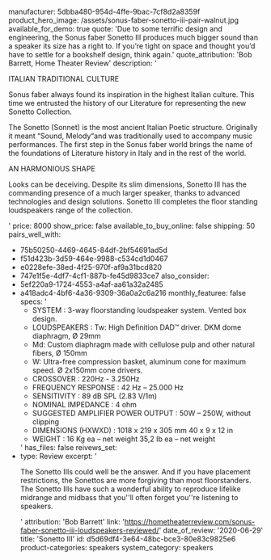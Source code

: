 manufacturer: 5dbba480-954d-4ffe-9bac-7cf8d2a8359f
product_hero_image: /assets/sonus-faber-sonetto-iii-pair-walnut.jpg
available_for_demo: true
quote: 'Due to some terrific design and engineering, the Sonus faber Sonetto III produces much bigger sound than a speaker its size has a right to. If you’re tight on space and thought you’d have to settle for a bookshelf design, think again.'
quote_attribution: 'Bob Barrett, Home Theater Review'
description: '<p>ITALIAN TRADITIONAL CULTURE</p><p>Sonus faber always found its inspiration in the highest Italian culture. This time we entrusted the history of our Literature for representing the new Sonetto Collection.</p><p>The Sonetto (Sonnet) is the most ancient Italian Poetic structure. Originally it meant “Sound, Melody“and was traditionally used to accompany music performances. The first step in the Sonus faber world brings the name of the foundations of Literature history in Italy and in the rest of the world.</p><p>AN HARMONIOUS SHAPE</p><p>Looks can be deceiving. Despite its slim dimensions, Sonetto III has the commanding presence of a much larger speaker, thanks to advanced technologies and design solutions. Sonetto III completes the floor standing loudspeakers range of the collection.</p>'
price: 8000
show_price: false
available_to_buy_online: false
shipping: 50
pairs_well_with:
  - 75b50250-4469-4645-84df-2bf54691ad5d
  - f51d423b-3d59-464e-9988-c534cd1d0467
  - e0228efe-38ed-4f25-970f-af9a31bcd820
  - 747e1f5e-4df7-4cf1-887b-fe45d9833ce7
also_consider:
  - 5ef220a9-1724-4553-a4af-aa61a32a2485
  - a418adc4-4bf6-4a36-9309-36a0a2c6a216
monthly_featuree: false
specs: '<ul><li>SYSTEM : 3-way floorstanding loudspeaker system. Vented box design.<br></li><li>LOUDSPEAKERS : Tw: High Definition DAD™ driver. DKM dome diaphragm, Ø 29mm<br></li><li>Md: Custom diaphragm made with cellulose pulp and other natural fibers, Ø 150mm<br></li><li>W: Ultra-free compression basket, aluminum cone for maximum speed. Ø 2x150mm cone drivers.<br></li><li>CROSSOVER : 220Hz - 3.250Hz<br></li><li>FREQUENCY RESPONSE : 42 Hz – 25.000 Hz<br></li><li>SENSITIVITY : 89 dB SPL (2.83 V/1m)<br></li><li>NOMINAL IMPEDANCE : 4 ohm<br></li><li>SUGGESTED AMPLIFIER POWER OUTPUT : 50W – 250W, without clipping<br></li><li>DIMENSIONS (HXWXD) : 1018 x 219 x 305 mm 40 x 9 x 12 in<br></li><li>WEIGHT : 16 Kg ea – net weight 35,2 Ib ea – net weight<br></li></ul>'
has_files: false
reivews_set:
  -
    type: Review
    excerpt: '<p>The Sonetto IIIs could well be the answer. And if you have placement restrictions, the Sonettos are more forgiving than most floorstanders. The Sonetto IIIs have such a wonderful ability to reproduce lifelike midrange and midbass that you''ll often forget you''re listening to speakers.</p>'
    attribution: 'Bob Barrett'
    link: 'https://hometheaterreview.com/sonus-faber-sonetto-iii-loudspeakers-reviewed/'
    date_of_review: '2020-06-29'
title: 'Sonetto III'
id: d5d69df4-3e64-48bc-bce3-80e83c9825e6
product-categories: speakers
system_category: speakers
